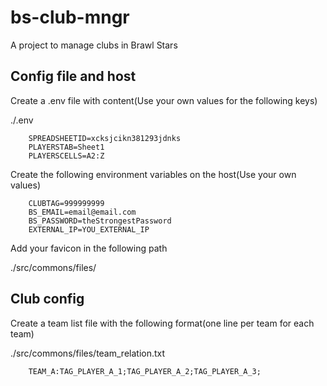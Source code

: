 # bs-club-mngr
A project to manage clubs in Brawl Stars


## Config file and host

Create a .env file with content(Use your own values for the following keys)

./.env
```
    SPREADSHEETID=xcksjcikn381293jdnks
    PLAYERSTAB=Sheet1
    PLAYERSCELLS=A2:Z
```

Create the following environment variables on the host(Use your own values)

```
    CLUBTAG=999999999
    BS_EMAIL=email@email.com
    BS_PASSWORD=theStrongestPassword
    EXTERNAL_IP=YOU_EXTERNAL_IP
```

Add your favicon in the following path

./src/commons/files/



## Club config

Create a team list file with the following format(one line per team for each team)

./src/commons/files/team_relation.txt
```
    TEAM_A:TAG_PLAYER_A_1;TAG_PLAYER_A_2;TAG_PLAYER_A_3;
```

